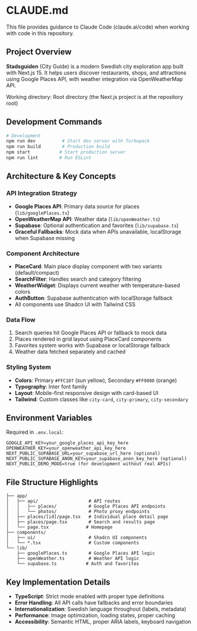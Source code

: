 # CLAUDE.md

This file provides guidance to Claude Code (claude.ai/code) when working with code in this repository.

## Project Overview

**Stadsguiden** (City Guide) is a modern Swedish city exploration app built with Next.js 15. It helps users discover restaurants, shops, and attractions using Google Places API, with weather integration via OpenWeatherMap API.

Working directory: Root directory (the Next.js project is at the repository root)

## Development Commands

```bash
# Development
npm run dev          # Start dev server with Turbopack
npm run build        # Production build
npm start           # Start production server
npm run lint        # Run ESLint
```

## Architecture & Key Concepts

### API Integration Strategy
- **Google Places API**: Primary data source for places (`lib/googlePlaces.ts`)
- **OpenWeatherMap API**: Weather data (`lib/openWeather.ts`) 
- **Supabase**: Optional authentication and favorites (`lib/supabase.ts`)
- **Graceful Fallbacks**: Mock data when APIs unavailable, localStorage when Supabase missing

### Component Architecture
- **PlaceCard**: Main place display component with two variants (default/compact)
- **SearchFilter**: Handles search and category filtering
- **WeatherWidget**: Displays current weather with temperature-based colors
- **AuthButton**: Supabase authentication with localStorage fallback
- All components use Shadcn UI with Tailwind CSS

### Data Flow
1. Search queries hit Google Places API or fallback to mock data
2. Places rendered in grid layout using PlaceCard components
3. Favorites system works with Supabase or localStorage fallback
4. Weather data fetched separately and cached

### Styling System
- **Colors**: Primary `#FFC107` (sun yellow), Secondary `#FF9800` (orange)
- **Typography**: Inter font family
- **Layout**: Mobile-first responsive design with card-based UI
- **Tailwind**: Custom classes like `city-card`, `city-primary`, `city-secondary`

## Environment Variables

Required in `.env.local`:
```env
GOOGLE_API_KEY=your_google_places_api_key_here
OPENWEATHER_KEY=your_openweather_api_key_here
NEXT_PUBLIC_SUPABASE_URL=your_supabase_url_here (optional)
NEXT_PUBLIC_SUPABASE_ANON_KEY=your_supabase_anon_key_here (optional)
NEXT_PUBLIC_DEMO_MODE=true (for development without real APIs)
```

## File Structure Highlights

```
├── app/
│   ├── api/                   # API routes
│   │   ├── places/            # Google Places API endpoints
│   │   └── photos/            # Photo proxy endpoints
│   ├── places/[id]/page.tsx   # Individual place detail page
│   ├── places/page.tsx        # Search and results page
│   └── page.tsx              # Homepage
├── components/
│   ├── ui/                    # Shadcn UI components
│   └── *.tsx                  # Custom components
└── lib/
    ├── googlePlaces.ts        # Google Places API logic
    ├── openWeather.ts         # Weather API logic
    └── supabase.ts           # Auth and favorites
```

## Key Implementation Details

- **TypeScript**: Strict mode enabled with proper type definitions
- **Error Handling**: All API calls have fallbacks and error boundaries  
- **Internationalization**: Swedish language throughout (labels, metadata)
- **Performance**: Image optimization, loading states, proper caching
- **Accessibility**: Semantic HTML, proper ARIA labels, keyboard navigation